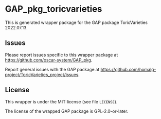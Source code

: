 # GAP_pkg_toricvarieties

This is generated wrapper package for the GAP package ToricVarieties 2022.07.13.

## Issues

Please report issues specific to this wrapper package at <https://github.com/oscar-system/GAP_pkg>.

Report general issues with the GAP package at <https://github.com/homalg-project/ToricVarieties_project/issues>.

## License

This wrapper is under the MIT license (see file `LICENSE`).

The license of the wrapped GAP package is GPL-2.0-or-later.
